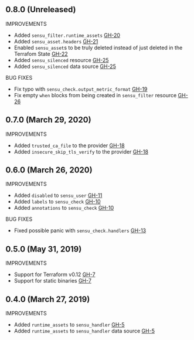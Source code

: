## 0.8.0 (Unreleased)

IMPROVEMENTS

* Added `sensu_filter.runtime_assets` [GH-20](https://github.com/jtopjian/terraform-provider-sensu/pull/20)
* Added `sensu_asset.headers` [GH-21](https://github.com/jtopjian/terraform-provider-sensu/pull/21)
* Enabled `sensu_asset`s to be truly deleted instead of just deleted in the Terrafom State [GH-22](https://github.com/jtopjian/terraform-provider-sensu/pull/22)
* Added `sensu_silenced` resource [GH-25](https://github.com/jtopjian/terraform-provider-sensu/pull/25)
* Added `sensu_silenced` data source [GH-25](https://github.com/jtopjian/terraform-provider-sensu/pull/25)

BUG FIXES

* Fix typo with `sensu_check.output_metric_format` [GH-19](https://github.com/jtopjian/terraform-provider-sensu/pull/19)
* Fix empty `when` blocks from being created in `sensu_filter` resource [GH-26](https://github.com/jtopjian/terraform-provider-sensu/pull/26)

## 0.7.0 (March 29, 2020)

IMPROVEMENTS

* Added `trusted_ca_file` to the provider [GH-18](https://github.com/jtopjian/terraform-provider-sensu/pull/18)
* Added `insecure_skip_tls_verify` to the provider [GH-18](https://github.com/jtopjian/terraform-provider-sensu/pull/18)

## 0.6.0 (March 26, 2020)

IMPROVEMENTS

* Added `disabled` to `sensu_user` [GH-11](https://github.com/jtopjian/terraform-provider-sensu/pull/11)
* Added `labels` to `sensu_check` [GH-10](https://github.com/jtopjian/terraform-provider-sensu/pull/10)
* Added `annotations` to `sensu_check` [GH-10](https://github.com/jtopjian/terraform-provider-sensu/pull/10)

BUG FIXES

* Fixed possible panic with `sensu_check.handlers` [GH-13](https://github.com/jtopjian/terraform-provider-sensu/pull/13)

## 0.5.0 (May 31, 2019)

IMPROVEMENTS

* Support for Terraform v0.12 [GH-7](https://github.com/jtopjian/terraform-provider-sensu/pull/7)
* Support for static binaries [GH-7](https://github.com/jtopjian/terraform-provider-sensu/pull/7)

## 0.4.0 (March 27, 2019)

IMPROVEMENTS

* Added `runtime_assets` to `sensu_handler` [GH-5](https://github.com/jtopjian/terraform-provider-sensu/pull/5)
* Added `runtime_assets` to `sensu_handler` data source [GH-5](https://github.com/jtopjian/terraform-provider-sensu/pull/5)
